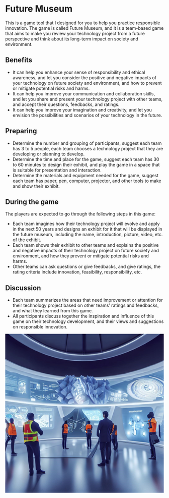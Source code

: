 
# Future Museum

This is a game tool that I designed for you to help you practice responsible innovation\. The game is called Future Museum, and it is a team\-based game that aims to make you review your technology project from a future perspective and think about its long\-term impact on society and environment\.

## Benefits

- It can help you enhance your sense of responsibility and ethical awareness, and let you consider the positive and negative impacts of your technology on future society and environment, and how to prevent or mitigate potential risks and harms\.
- It can help you improve your communication and collaboration skills, and let you share and present your technology project with other teams, and accept their questions, feedbacks, and ratings\.
- It can help you improve your imagination and creativity, and let you envision the possibilities and scenarios of your technology in the future\.

## Preparing

- Determine the number and grouping of participants, suggest each team has 3 to 5 people, each team chooses a technology project that they are developing or planning to develop\.
- Determine the time and place for the game, suggest each team has 30 to 60 minutes to design their exhibit, and play the game in a space that is suitable for presentation and interaction\.
- Determine the materials and equipment needed for the game, suggest each team has paper, pen, computer, projector, and other tools to make and show their exhibit\.

## During the game

The players are expected to go through the following steps in this game:

- Each team imagines how their technology project will evolve and apply in the next 50 years and designs an exhibit for it that will be displayed in the future museum, including the name, introduction, picture, video, etc\. of the exhibit\.
- Each team shows their exhibit to other teams and explains the positive and negative impacts of their technology project on future society and environment, and how they prevent or mitigate potential risks and harms\.
- Other teams can ask questions or give feedbacks, and give ratings, the rating criteria include innovation, feasibility, responsibility, etc\.

## Discussion

- Each team summarizes the areas that need improvement or attention for their technology project based on other teams’ ratings and feedbacks, and what they learned from this game\.
- All participants discuss together the inspiration and influence of this game on their technology development, and their views and suggestions on responsible innovation\.

![avatar](./pics/standingTogether.jpg)
